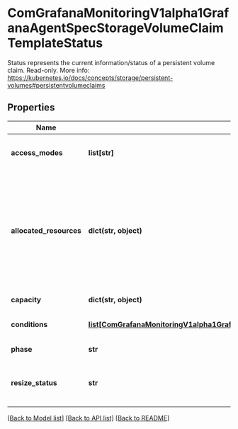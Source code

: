 # ComGrafanaMonitoringV1alpha1GrafanaAgentSpecStorageVolumeClaimTemplateStatus

Status represents the current information/status of a persistent volume claim. Read-only. More info: https://kubernetes.io/docs/concepts/storage/persistent-volumes#persistentvolumeclaims
## Properties
Name | Type | Description | Notes
------------ | ------------- | ------------- | -------------
**access_modes** | **list[str]** | accessModes contains the actual access modes the volume backing the PVC has. More info: https://kubernetes.io/docs/concepts/storage/persistent-volumes#access-modes-1 | [optional] 
**allocated_resources** | **dict(str, object)** | allocatedResources is the storage resource within AllocatedResources tracks the capacity allocated to a PVC. It may be larger than the actual capacity when a volume expansion operation is requested. For storage quota, the larger value from allocatedResources and PVC.spec.resources is used. If allocatedResources is not set, PVC.spec.resources alone is used for quota calculation. If a volume expansion capacity request is lowered, allocatedResources is only lowered if there are no expansion operations in progress and if the actual volume capacity is equal or lower than the requested capacity. This is an alpha field and requires enabling RecoverVolumeExpansionFailure feature. | [optional] 
**capacity** | **dict(str, object)** | capacity represents the actual resources of the underlying volume. | [optional] 
**conditions** | [**list[ComGrafanaMonitoringV1alpha1GrafanaAgentSpecStorageVolumeClaimTemplateStatusConditions]**](ComGrafanaMonitoringV1alpha1GrafanaAgentSpecStorageVolumeClaimTemplateStatusConditions.md) | conditions is the current Condition of persistent volume claim. If underlying persistent volume is being resized then the Condition will be set to &#39;ResizeStarted&#39;. | [optional] 
**phase** | **str** | phase represents the current phase of PersistentVolumeClaim. | [optional] 
**resize_status** | **str** | resizeStatus stores status of resize operation. ResizeStatus is not set by default but when expansion is complete resizeStatus is set to empty string by resize controller or kubelet. This is an alpha field and requires enabling RecoverVolumeExpansionFailure feature. | [optional] 

[[Back to Model list]](../README.md#documentation-for-models) [[Back to API list]](../README.md#documentation-for-api-endpoints) [[Back to README]](../README.md)


